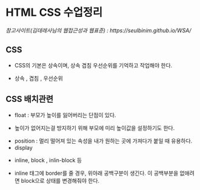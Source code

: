 <h1>HTML CSS 수업정리 </h1>
<cite>참고사이트(김데레사님의 웹접근성과 웹표준) : https://seulbinim.github.io/WSA/ </cite>

## CSS
* CSS의 기본은 상속이며, 상속 겹침 우선순위를 기억하고 작업해야 한다.
- 상속 , 겹침 , 우선순위


## CSS 배치관련 
* float : 부모가 높이를 잃어버리는 단점이 있다. 
- 높이가 없어지는걸 방지하기 위해 부모에 미리 높이값을 설정하기도 한다.
* position : 멀리 떨어져 있는 속성을 내가 원하는 곳에 가져다가 붙일 때 유용하다.
* display 
- inline, block , inlin-block 등
* inline 태그에 border를 줄 경우, 위아래 공백구분이 생긴다. 이 공백부분을 없애려면 block으로 상태를 변경해줘야 한다.